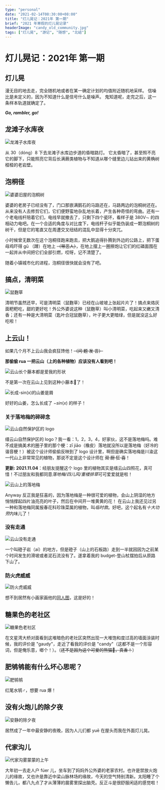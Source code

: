 ```yaml
---
type: "personal"
date: "2021-02-14T08:30:00+08:00"
title: "灯儿晃记：2021年 第一期"
brief: "2021 年寒假的灯儿晃记录"
headerImage: "candy_old_community.jpg"
tags: ["灯儿晃", "游记", "随想", "北碚"]
---
```


# 灯儿晃记：2021年 第一期

## 灯儿晃

漫无目的地去走，完全随机地或者在某一确定计划的均值附近随机地采样。
信噪比是未定义的，因为不知道什么是信号什么是噪声。
鬼知道呢，走完之后，这一条样本轨道就确定了。

***Go, rambler, go!***

## 龙滩子水库夜

![龙滩子水库夜](images/longtanzi_reservoir_dim_street_light.avif)

从 30（dóng）8 下去龙滩子水库边步道的昏暗路灯。
它太昏暗了，甚至照不亮它的脚下，只能照亮它背后长满蕨类植物与不知道从哪个缝里边儿钻出来的黄桷树桠桠的老岩壁。

## 泡桐径

![婆婆旧屋的泡桐树](images/paulownia_path.avif)

婆婆的老房子已经没有了，门口那嵌满鹅石的马路还在，马路两边的泡桐树还在。从来没有人去修剪它们，它们便野蛮地杂乱地长着，产生各种奇怪的弯曲。还有一个老电线杆陪着它们，电线早就撤去了，只剩下四个瓷环，看样子是 380V⏦ 的四相动力电吧。在一个合适的角度与对比度下，电线杆子似乎能伪装成一颗泡桐树的树干，但是它的笔直又在周遭交叉纽结的混乱中显得十分突兀。

小时候曾无数次在这个泡桐径跑来跑去，把大鹅追得扑腾到外边的公路上，把下蛋母鸡吓得 gū （蹲）在地上 ~~（带恶人）~~，在地上摆上一圈擦炮让它们的红磷面围在一起并从中间把它们全部引燃，哎呀，记不清楚了。

随着小镇城市化的进程，泡桐径很快就会没有了吧。

## 搞点，清明菜

![鼠麴草](images/mouse_yeast_grass.avif)

清明节虽然还早，可是清明菜（鼠麴草）已经在山坡坡上张起片片了！搞点来烙灰面粑粑吃，甜的更好吃！外公外婆说这种（鼠麴草）叫小清明菜，吃起来又嫩又清香；还有一种是大清明菜（匙叶合冠鼠麴草），叶子更大更暗绿，但是就没这么好吃啦！

## 上云山！

如果几个月不上云山我会疯狂馋他！~~（问 题 发 言）~~

**那偷偷 rua 一把云山（上的各种植物）应该没有人看到吧！**

![云山长个藤本都是爱我的形状](images/yunshan's_love.avif)

不是第一次在云山上见到这种小藤本💚了！

![长成-sin(x)的山姜是屑](images/negative_sine_mountain_ginger.avif)

好好的山姜，怎么长成了 $-sin(x)$ 的样子！

### 关于落地梅的碎碎念

![云山自然保护区的 logo](images/yunshan_natural_reserve_logo.avif)

缙云山自然保护区的 logo？我一看：1，2，3，4，好家伙，这不是落地梅吗。难不成是搞美术的圈子里的那个梗：zī jiāo（橡皮）落地就没所以是落地梅（好冷的谐音梗！）被这个设计师偷偷反映到了 logo 设计里，啊但是确实落地梅是川渝这一代山上非常常见的植物，那说不定是这个设计师在 ~~双 厨 狂 喜~~！

**更新: 2021.11.04**：经朋友提醒这个 logo 里的植物其实是缙云山四照花，真可惜！不过朋友和我都同意*落地梅/四儿风/重楼排草*可可爱爱就是啦！

![云山上的落地梅](images/yunshan_lysimachia_paridiformis.avif)

Anyway 反正我是狂喜的，因为落地梅是一种很可爱的植物，会山上阴湿的地方悄悄撑起四片油亮亮的叶子，然后在中间开一堆黄黄的花！
在云山上我还见过另一种和落地梅同属报春花科珍珠菜属的植物，叫*临时救*。好吧，这个起名有*十大功劳*内味儿了！

### 没有走通

![云山没有走通](images/yunshan_dengziai.avif)

一个叫磴子岩（aí）的地方，但是磴子（山上的石板路）走到一半就因因为之前某个时间发生的滑坡或者泥石流没有了。遂拿着我的 budget-登山杖摆拍后从原路下山了。

### 防火虎威威

![防火虎威威](images/weiwei_the_wildfire_preventing_tiger.avif)

想不到居然有小画家画他的[同人图](https://www.wilddream.net/art/view/11183.html)，这是好的！

## 糖果色的老社区

![糖果色老社区](images/candy_old_community.avif)

在文星湾大桥对面看到这堆暗色的老社区突然出现一大堆饱和度过高的墙面涂装时候，我的评价是 "gaudy"，走近了看我的评价是 "candy"（这都不是一个形容词，但是俺乐意，啷个！）。（~~还不是因为这个可爱的熊猫🐼，真香！~~）

## 肥鸲鸲能有什么坏心思呢？

![肥鸲鸲](images/jialing_river_chubby_water_redstart.avif)

红尾水鸲♂，想要 rua 爆！

## 没有火炮儿的除夕夜

![安静的除夕夜](images/stadium_night.avif)

居然成了一年中最安静的夜晚，因为人儿们都 yuē 在屋头而我在外面灯儿晃。

## 代家沟儿

![代家沟雾蒙蒙的上午](images/daijiagou_foggy_morning.avif)

大年初一去走人户 fúer 儿，坐车到了妈妈外公外婆的老家农村。也许是禁放火炮儿的缘故，又也许是靠近中梁山脉林场的缘故，今天的空气特别清新。太阳睡了个懒告儿，都八九点了才从薄薄的晨雾里探出脑壳。反正斗是很舒服闲适的感觉啦！
